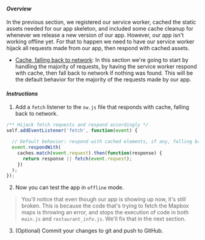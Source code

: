 #### _Overview_

In the previous section, we registered our service worker, cached the static assets needed for our app skeleton, and included some cache cleanup for whenever we release a new version of our app. However, our app isn't working offline yet. For that to happen we need to have our service worker hijack all requests made from our app, then respond with cached assets.

* [Cache, falling back to network](https://developers.google.com/web/fundamentals/instant-and-offline/offline-cookbook/#cache-falling-back-to-network): In this section we're going to start by handling the majority of requests, by having the service worker respond with cache, then fall back to network if nothing was found. This will be the default behavior for the majority of the requests made by our app.

#### _Instructions_

1. Add a `fetch` listener to the `sw.js` file that responds with cache, falling back to network.

```javascript
/** Hijack fetch requests and respond accordingly */
self.addEventListener('fetch', function(event) {

  // Default behavior: respond with cached elements, if any, falling back to network.
  event.respondWith(
    caches.match(event.request).then(function(response) {
      return response || fetch(event.request);
    })
  );
});
```

2. Now you can test the app in `offline` mode.
> You'll notice that even though our app is showing up now, it's still broken. This is because the code that's trying to fetch the Mapbox maps is throwing an error, and stops the execution of code in both `main.js` and `restaurant_info.js`. We'll fix that in the next section.

3. (Optional) Commit your changes to git and push to GitHub.
